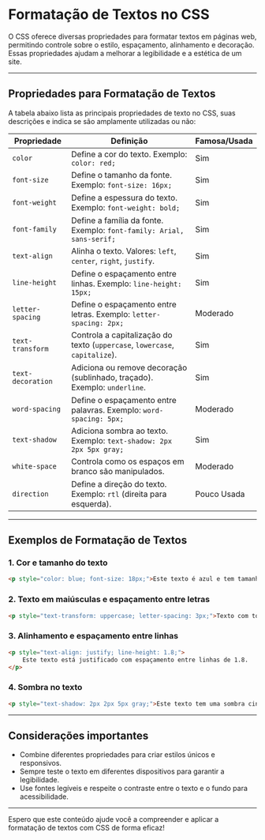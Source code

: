 
# Formatação de Textos no CSS

O CSS oferece diversas propriedades para formatar textos em páginas web, permitindo controle sobre o estilo, espaçamento, alinhamento e decoração. Essas propriedades ajudam a melhorar a legibilidade e a estética de um site.

---

## **Propriedades para Formatação de Textos**

A tabela abaixo lista as principais propriedades de texto no CSS, suas descrições e indica se são amplamente utilizadas ou não:

| **Propriedade**       | **Definição**                                                                 | **Famosa/Usada** |
|-----------------------|-----------------------------------------------------------------------------|-----------------|
| `color`               | Define a cor do texto. Exemplo: `color: red;`                               | Sim             |
| `font-size`           | Define o tamanho da fonte. Exemplo: `font-size: 16px;`                      | Sim             |
| `font-weight`         | Define a espessura do texto. Exemplo: `font-weight: bold;`                  | Sim             |
| `font-family`         | Define a família da fonte. Exemplo: `font-family: Arial, sans-serif;`       | Sim             |
| `text-align`          | Alinha o texto. Valores: `left`, `center`, `right`, `justify`.              | Sim             |
| `line-height`         | Define o espaçamento entre linhas. Exemplo: `line-height: 15px;`             | Sim             |
| `letter-spacing`      | Define o espaçamento entre letras. Exemplo: `letter-spacing: 2px;`          | Moderado        |
| `text-transform`      | Controla a capitalização do texto (`uppercase`, `lowercase`, `capitalize`). | Sim             |
| `text-decoration`     | Adiciona ou remove decoração (sublinhado, traçado). Exemplo: `underline`.   | Sim             |
| `word-spacing`        | Define o espaçamento entre palavras. Exemplo: `word-spacing: 5px;`          | Moderado        |
| `text-shadow`         | Adiciona sombra ao texto. Exemplo: `text-shadow: 2px 2px 5px gray;`         | Sim             |
| `white-space`         | Controla como os espaços em branco são manipulados.                         | Moderado        |
| `direction`           | Define a direção do texto. Exemplo: `rtl` (direita para esquerda).          | Pouco Usada     |

---

## **Exemplos de Formatação de Textos**

### 1. **Cor e tamanho do texto**
```html
<p style="color: blue; font-size: 18px;">Este texto é azul e tem tamanho 18px.</p>
```

### 2. **Texto em maiúsculas e espaçamento entre letras**
```html
<p style="text-transform: uppercase; letter-spacing: 3px;">Texto com todas as letras maiúsculas.</p>
```

### 3. **Alinhamento e espaçamento entre linhas**
```html
<p style="text-align: justify; line-height: 1.8;">
    Este texto está justificado com espaçamento entre linhas de 1.8.
</p>
```

### 4. **Sombra no texto**
```html
<p style="text-shadow: 2px 2px 5px gray;">Este texto tem uma sombra cinza.</p>
```

---

## **Considerações importantes**
- Combine diferentes propriedades para criar estilos únicos e responsivos.
- Sempre teste o texto em diferentes dispositivos para garantir a legibilidade.
- Use fontes legíveis e respeite o contraste entre o texto e o fundo para acessibilidade.

---

Espero que este conteúdo ajude você a compreender e aplicar a formatação de textos com CSS de forma eficaz!
